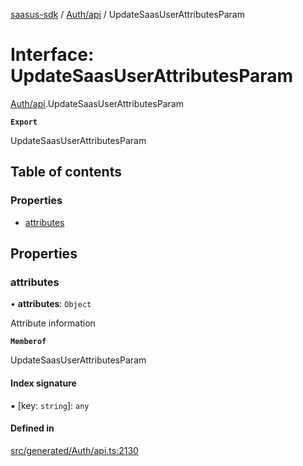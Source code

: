 [saasus-sdk](../README.md) / [Auth/api](../modules/Auth_api.md) / UpdateSaasUserAttributesParam

# Interface: UpdateSaasUserAttributesParam

[Auth/api](../modules/Auth_api.md).UpdateSaasUserAttributesParam

**`Export`**

UpdateSaasUserAttributesParam

## Table of contents

### Properties

- [attributes](Auth_api.UpdateSaasUserAttributesParam.md#attributes)

## Properties

### attributes

• **attributes**: `Object`

Attribute information

**`Memberof`**

UpdateSaasUserAttributesParam

#### Index signature

▪ [key: `string`]: `any`

#### Defined in

[src/generated/Auth/api.ts:2130](https://github.com/saasus-platform/saasus-sdk-javascript/blob/c6c266c/src/generated/Auth/api.ts#L2130)
